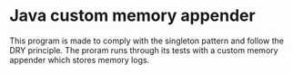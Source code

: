 # Java custom memory appender
This program is made to comply with the singleton pattern and follow the DRY principle. The proram runs through its tests with a custom memory appender which stores memory logs.
